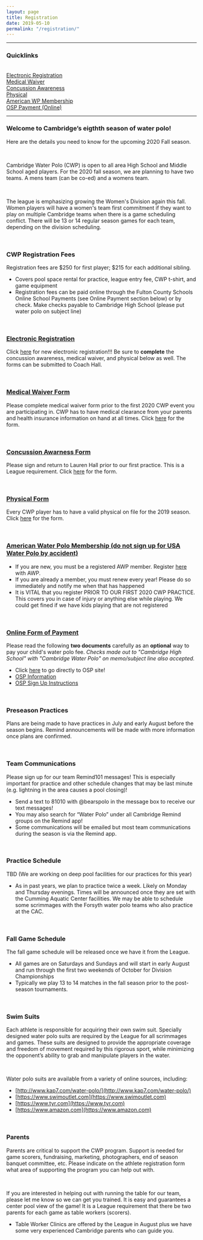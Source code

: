 ```yaml
---
layout: page
title: Registration
date: 2019-05-10
permalink: "/registration/"
---
```


---
### Quicklinks
<br>

<div class="row">
<div class="col-md-3 mb-2">
<a href="https://docs.google.com/forms/d/e/1FAIpQLScgC46_tFW3qXUPwKhohE4no6tlZSR_bsqFjWWoJaDeu0sLmw/viewform" class="btn btn-light active w-100" role="button" aria-pressed="true">Electronic Registration</a>
</div>

<div class="col-md-3 mb-2">
<a href="/assets/docs/Medical-Waiver.pdf" class="btn btn-light active w-100 p-10" role="button" aria-pressed="true">Medical Waiver</a>
</div>

<div class="col-md-3 mb-2">
<a href="/assets/docs/Concussion-Awareness.pdf" class="btn btn-light active w-100 p-10" role="button" aria-pressed="true">Concussion Awareness</a>
</div>

<div class="col-md-3 mb-2">
<a href="/assets/docs/CWP-Physical-Form.pdf" class="btn btn-light active w-100" role="button" aria-pressed="true">Physical</a>
</div>
</div>

<div class="row">
<div class="col-md-3 mb-2">
<a href="http://www.americanwaterpolo.org/join-now" class="btn btn-light active w-100" role="button" aria-pressed="true">American WP Membership</a>
</div>

<div class="col-md-3">
<a href="http://osp.osmsinc.com/fultonga" class="btn btn-dark active w-100" role="button" aria-pressed="true">OSP Payment (Online)</a>
</div>
</div>

<hr>

### Welcome to Cambridge’s eigthth season of water polo! 
Here are the details you need to know for the upcoming 2020 Fall season.

<br>

Cambridge Water Polo (CWP) is open to all area High School and Middle School aged players.  For the 2020 fall season, we are planning to have two teams.  A mens team (can be co-ed) and a womens team.  

<br>

The league is emphasizing growing the Women's Division again this fall.  Women players will have a women's team first commitment if they want to play on multiple Cambridge teams when there is a game scheduling conflict.  There will be 13 or 14 regular season games for each team, depending on the division scheduling.

<br>

### CWP Registration Fees
Registration fees are $250 for first player; $215 for each additional sibling.
- Covers pool space rental for practice, league entry fee, CWP t-shirt, and game equipment
- Registration fees can be paid online through the Fulton County Schools Online School Payments (see Online Payment section below) or by check.  Make checks payable to Cambridge High School (please put water polo on subject line)

<br>

### [Electronic Registration](https://docs.google.com/forms/d/e/1FAIpQLScgC46_tFW3qXUPwKhohE4no6tlZSR_bsqFjWWoJaDeu0sLmw/viewform)
Click [here](https://docs.google.com/forms/d/e/1FAIpQLScgC46_tFW3qXUPwKhohE4no6tlZSR_bsqFjWWoJaDeu0sLmw/viewform) for new electronic registration!!! Be sure to **complete** the concussion awareness, medical waiver, and physical below as well. The forms can be submitted to Coach Hall.

<br>

### [Medical Waiver Form](/assets/docs/Medical-Waiver.pdf)
Please complete medical waiver form prior to the first 2020 CWP event you are participating in. CWP has to have medical clearance from your parents and health insurance information on hand at all times. Click [here](/assets/docs/Medical-Waiver.pdf) for the form.

<br>

### [Concussion Awarness Form](/assets/docs/Concussion-Awareness.pdf)
Please sign and return to Lauren Hall prior to our first practice.  This is a League requirement.  Click [here](/assets/docs/Concussion-Awareness.pdf) for the form.

<br>

### [Physical Form](/assets/docs/CWP-Physical-Form.pdf)
Every CWP player has to have a valid physical on file for the 2019 season. Click [here](/assets/docs/CWP-Physical-Form.pdf) for the form.

<br>

### [American Water Polo Membership (do not sign up for USA Water Polo by accident)](http://www.americanwaterpolo.org/join-now)
- If you are new, you must be a registered AWP member.  Register [here](http://www.americanwaterpolo.org/join-now) with AWP.
- If you are already a member, you must renew every year! Please do so immediately and notify me when that has happened 
- It is VITAL that you register PRIOR TO OUR FIRST 2020 CWP PRACTICE. This covers you in case of injury or anything else while playing. We could get fined if we have kids playing that are not registered

<br>

### [Online Form of Payment](http://osp.osmsinc.com/fultonga)
Please read the following **two documents** carefully as an **optional** way to pay your child's water polo fee. *Checks made out to "Cambridge High School" with "Cambridge Water Polo" on memo/subject line also accepted.*
- Click [here](http://osp.osmsinc.com/fultonga) to go directly to OSP site!
- [OSP Information](/assets/docs/OSP-Parent-Notification-Fulton.pdf)
- [OSP Sign Up Instructions](/assets/docs/OSP-Parent-Purchase-Fulton.pdf)

<br>

### Preseason Practices
Plans are being made to have practices in July and early August before the season begins.  Remind announcements will be made with more information once plans are confirmed.  

<br>

### Team Communications
Please sign up for our team Remind101 messages! This is especially important for practice and other schedule changes that may be last minute (e.g. lightning in the area causes a pool closing)!
- Send a text to 81010 with @bearspolo in the message box to receive our text messages!
- You may also search for “Water Polo” under all Cambridge Remind groups on the Remind app!
- Some communications will be emailed but most team communications during the season is via the Remind app.

<br>

### Practice Schedule
TBD (We are working on deep pool facilities for our practices for this year)
- As in past years, we plan to practice twice a week.  Likely on Monday and Thursday evenings.  Times will be announced once they are set with the Cumming Aquatic Center facilities.  We may be able to schedule some scrimmages with the Forsyth water polo teams who also practice at the CAC.

<br>

### Fall Game Schedule
The fall game schedule will be released once we have it from the League.
- All games are on Saturdays and Sundays and will start in early August and run through the first two weekends of October for Division Championships
- Typically we play 13 to 14 matches in the fall season prior to the post-season tournaments.

<br>

### Swim Suits
Each athlete is responsible for acquiring their own swim suit.  Specially designed water polo suits are required by the League for all scrimmages and games. These suits are designed to provide the appropriate coverage and freedom of movement required by this rigorous sport, while minimizing the opponent’s ability to grab and manipulate players in the water.

<br>

Water polo suits are available from a variety of online sources, including:
- [http://www.kap7.com/water-polo/](http://www.kap7.com/water-polo/)
- [https://www.swimoutlet.com](https://www.swimoutlet.com)
- [https://www.tyr.com](https://www.tyr.com)
- [https://www.amazon.com](https://www.amazon.com)

<br>

### Parents
Parents are critical to support the CWP program.  Support is needed for game scorers, fundraising, marketing, photographers, end of season banquet committee, etc.  Please indicate on the athlete registration form what area of supporting the program you can help out with.

<br>

If you are interested in helping out with running the table for our team, please let me know so we can get you trained.  It is easy and guarantees a center pool view of the game!  It is a League requirement that there be two parents for each game as table workers (scorers).  
- Table Worker Clinics are offered by the League in August plus we have some very experienced Cambridge parents who can guide you.
